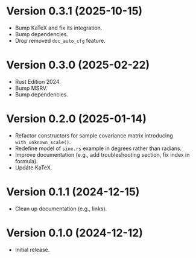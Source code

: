 # Version 0.3.1 (2025-10-15)

  * Bump KaTeX and fix its integration.
  * Bump dependencies.
  * Drop removed `doc_auto_cfg` feature.

# Version 0.3.0 (2025-02-22)

  * Rust Edition 2024.
  * Bump MSRV.
  * Bump dependencies.

# Version 0.2.0 (2025-01-14)

  * Refactor constructors for sample covariance matrix introducing `with_unknown_scale()`.
  * Redefine model of `sine.rs` example in degrees rather than radians.
  * Improve documentation (e.g., add troubleshooting section, fix index in formula).
  * Update KaTeX.

# Version 0.1.1 (2024-12-15)

  * Clean up documentation (e.g., links).

# Version 0.1.0 (2024-12-12)

  * Initial release.
